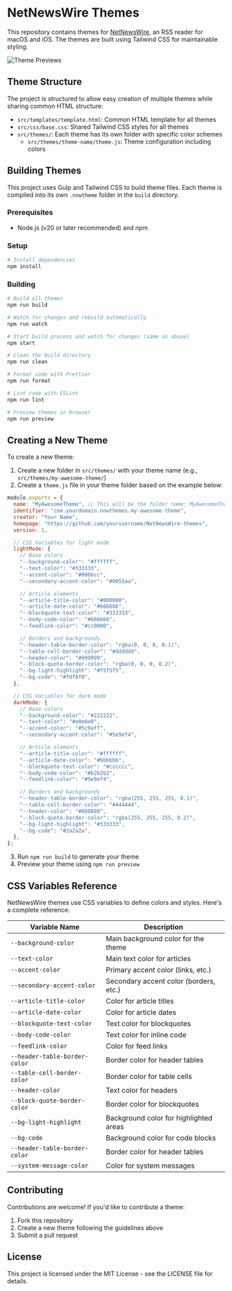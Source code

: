# NetNewsWire Themes

This repository contains themes for [NetNewsWire](https://netnewswire.com/), an RSS reader for macOS and iOS. The themes are built using Tailwind CSS for maintainable styling.

![Theme Previews](https://github.com/kris-anderson/NetNewsWire-themes/assets/preview.png)

## Theme Structure

The project is structured to allow easy creation of multiple themes while sharing common HTML structure:

- `src/templates/template.html`: Common HTML template for all themes
- `src/css/base.css`: Shared Tailwind CSS styles for all themes
- `src/themes/`: Each theme has its own folder with specific color schemes
  - `src/themes/theme-name/theme.js`: Theme configuration including colors

## Building Themes

This project uses Gulp and Tailwind CSS to build theme files. Each theme is compiled into its own `.nnwtheme` folder in the `build` directory.

### Prerequisites

- Node.js (v20 or later recommended) and npm

### Setup

```bash
# Install dependencies
npm install
```

### Building

```bash
# Build all themes
npm run build

# Watch for changes and rebuild automatically
npm run watch

# Start build process and watch for changes (same as above)
npm start

# Clean the build directory
npm run clean

# Format code with Prettier
npm run format

# Lint code with ESLint
npm run lint

# Preview themes in browser
npm run preview
```

## Creating a New Theme

To create a new theme:

1. Create a new folder in `src/themes/` with your theme name (e.g., `src/themes/my-awesome-theme/`)
2. Create a `theme.js` file in your theme folder based on the example below:

```javascript
module.exports = {
  name: "MyAwesomeTheme", // This will be the folder name: MyAwesomeTheme.nnwtheme
  identifier: "com.yourdomain.nnwthemes.my-awesome-theme",
  creator: "Your Name",
  homepage: "https://github.com/yourusername/NetNewsWire-themes",
  version: 1,

  // CSS Variables for light mode
  lightMode: {
    // Base colors
    "--background-color": "#ffffff",
    "--text-color": "#333333",
    "--accent-color": "#0066cc",
    "--secondary-accent-color": "#0055aa",

    // Article elements
    "--article-title-color": "#000000",
    "--article-date-color": "#666666",
    "--blockquote-text-color": "#333333",
    "--body-code-color": "#666666",
    "--feedlink-color": "#cc0000",

    // Borders and backgrounds
    "--header-table-border-color": "rgba(0, 0, 0, 0.1)",
    "--table-cell-border-color": "#dddddd",
    "--header-color": "#999999",
    "--block-quote-border-color": "rgba(0, 0, 0, 0.2)",
    "--bg-light-highlight": "#f5f5f5",
    "--bg-code": "#f0f0f0",
  },

  // CSS Variables for dark mode
  darkMode: {
    // Base colors
    "--background-color": "#222222",
    "--text-color": "#e0e0e0",
    "--accent-color": "#5c9aff",
    "--secondary-accent-color": "#5e9ef4",

    // Article elements
    "--article-title-color": "#ffffff",
    "--article-date-color": "#bbbbbb",
    "--blockquote-text-color": "#cccccc",
    "--body-code-color": "#b2b2b2",
    "--feedlink-color": "#5e9ef4",

    // Borders and backgrounds
    "--header-table-border-color": "rgba(255, 255, 255, 0.1)",
    "--table-cell-border-color": "#444444",
    "--header-color": "#888888",
    "--block-quote-border-color": "rgba(255, 255, 255, 0.2)",
    "--bg-light-highlight": "#333333",
    "--bg-code": "#2a2a2a",
  },
};
```

3. Run `npm run build` to generate your theme
4. Preview your theme using `npm run preview`

## CSS Variables Reference

NetNewsWire themes use CSS variables to define colors and styles. Here's a complete reference:

| Variable Name                 | Description                            |
| ----------------------------- | -------------------------------------- |
| `--background-color`          | Main background color for the theme    |
| `--text-color`                | Main text color for articles           |
| `--accent-color`              | Primary accent color (links, etc.)     |
| `--secondary-accent-color`    | Secondary accent color (borders, etc.) |
| `--article-title-color`       | Color for article titles               |
| `--article-date-color`        | Color for article dates                |
| `--blockquote-text-color`     | Text color for blockquotes             |
| `--body-code-color`           | Text color for inline code             |
| `--feedlink-color`            | Color for feed links                   |
| `--header-table-border-color` | Border color for header tables         |
| `--table-cell-border-color`   | Border color for table cells           |
| `--header-color`              | Text color for headers                 |
| `--block-quote-border-color`  | Border color for blockquotes           |
| `--bg-light-highlight`        | Background color for highlighted areas |
| `--bg-code`                   | Background color for code blocks       |
| `--header-table-border-color` | Border color for header tables         |
| `--system-message-color`      | Color for system messages              |

## Contributing

Contributions are welcome! If you'd like to contribute a theme:

1. Fork this repository
2. Create a new theme following the guidelines above
3. Submit a pull request

## License

This project is licensed under the MIT License - see the LICENSE file for details.
